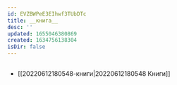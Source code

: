 ```yaml
---
id: EVZBWPeE3EIhwf3TUbDTc
title: __книга__
desc: ''
updated: 1655046380869
created: 1634756138304
isDir: false
---
```


## 
- [[20220612180548-книги|20220612180548 Книги]]
